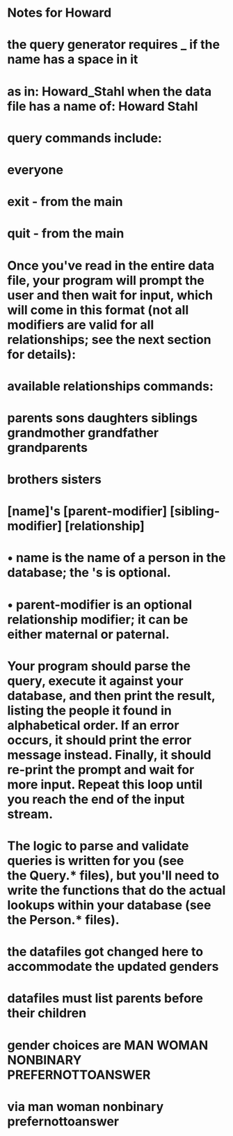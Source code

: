 #  Notes for Howard
# the query generator requires _ if the name has a space in it
# as in: Howard_Stahl  when the data file has a name of: Howard Stahl
#
# query commands include:
# everyone
# exit - from the main
# quit - from the main
# Once you've read in the entire data file, your program will prompt the user and then wait for input, which will come in this format (not all modifiers are valid for all relationships; see the next section for details):
# available relationships commands:
# parents sons daughters siblings grandmother grandfather grandparents
# brothers sisters
# [name]'s [parent-modifier] [sibling-modifier] [relationship]
#
#   •    name is the name of a person in the database; the 's is optional.
#    •    parent-modifier is an optional relationship modifier; it can be either maternal or paternal.
# Your program should parse the query, execute it against your database, and then print the result, listing the people it found in alphabetical order. If an error occurs, it should print the error message instead. Finally, it should re-print the prompt and wait for more input. Repeat this loop until you reach the end of the input stream.
# The logic to parse and validate queries is written for you (see the Query.* files), but you'll need to write the functions that do the actual lookups within your database (see the Person.* files).
#
# the datafiles got changed here to accommodate the updated genders
# datafiles must list parents before their children
# 


# gender choices are MAN  WOMAN   NONBINARY  PREFERNOTTOANSWER
# via man   woman   nonbinary    prefernottoanswer
